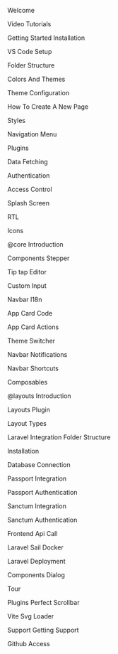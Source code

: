 Welcome

Video Tutorials

Getting Started
Installation

VS Code Setup

Folder Structure

Colors And Themes

Theme Configuration

How To Create A New Page

Styles

Navigation Menu

Plugins

Data Fetching

Authentication

Access Control

Splash Screen

RTL

Icons

@core
Introduction

Components
Stepper

Tip tap Editor

Custom Input

Navbar I18n

App Card Code

App Card Actions

Theme Switcher

Navbar Notifications

Navbar Shortcuts

Composables

@layouts
Introduction

Layouts Plugin

Layout Types

Laravel Integration
Folder Structure

Installation

Database Connection

Passport Integration

Passport Authentication

Sanctum Integration

Sanctum Authentication

Frontend Api Call

Laravel Sail Docker

Laravel Deployment

Components
Dialog

Tour

Plugins
Perfect Scrollbar

Vite Svg Loader

Support
Getting Support

Github Access
